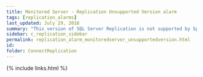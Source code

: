 ```yaml
---
title: ﻿Monitored Server - Replication Unsupported Version alarm
tags: [replication_alarms]
last_updated: July 29, 2016
summary: "This version of SQL Server Replication is not supported by Spotlight. Some collections may fail because Spotlight has not been tested against this SQL Server Replication version yet. Use at your own risk."
sidebar: c_replication_sidebar
permalink: replication_alarm_monitoredserver_unsupportedversion.html
id:
folder: ConnectReplication
---
```




{% include links.html %}
